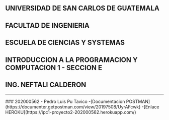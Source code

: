 ## UNIVERSIDAD DE SAN CARLOS DE GUATEMALA
## FACULTAD DE INGENIERIA
## ESCUELA DE CIENCIAS Y SYSTEMAS
## INTRODUCCION A LA PROGRAMACION Y COMPUTACION 1 - SECCION E
## ING. NEFTALI CALDERON
<hr>
### 202000562 - Pedro Luis Pu Tavico
-[Documentacion POSTMAN](https://documenter.getpostman.com/view/20197508/UyrAFcwk)
-[Enlace HEROKU](https://ipc1-proyecto2-202000562.herokuapp.com/)
